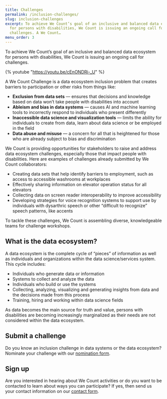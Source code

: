 ```yaml
---
title: Challenges
permalink: /inclusion-challenges/
slug: inclusion-challenges
excerpt: To achieve We Count’s goal of an inclusive and balanced data ecosystem
  for persons with disabilities, We Count is issuing an ongoing call for
  challenges. A We Count…
menu_order: 3
---
```

To achieve We Count’s goal of an inclusive and balanced data ecosystem for persons with disabilities, We Count is issuing an ongoing call for challenges.

{% youtube "https://youtu.be/cEnONDRi-_U" %}

A We Count Challenge is a data ecosystem inclusion problem that creates barriers to participation or other risks from things like:

* **Exclusion from data sets** — ensures that decisions and knowledge based on data won’t take people with disabilities into account
* **Ableism and bias in data systems** — causes AI and machine learning tools to incorrectly respond to individuals who present differently
* **Inaccessible data science and visualization tools** — limits the ability for individuals to create from data, learn about data science or be employed in the field
* **Data abuse and misuse** — a concern for all that is heightened for those who are already subject to bias and discrimination

We Count is providing opportunities for stakeholders to raise and address data ecosystem challenges, especially those that impact people with disabilities. Here are examples of challenges already submitted by We Count collaborators:

* Creating data sets that help identify barriers to employment, such as access to accessible washrooms at workplaces
* Effectively sharing information on elevator operation status for all elevators
* Collecting data on screen reader interoperability to improve accessibility
* Developing strategies for voice recognition systems to support use by individuals with dysarthric speech or other “difficult to recognize” speech patterns, like accents

To tackle these challenges, We Count is assembling diverse, knowledgeable teams for challenge workshops.

## What is the data ecosystem?

A data ecosystem is the complete cycle of “pieces” of information as well as individuals and organizations within the data science/services system. This cycle includes:

* Individuals who generate data or information
* Systems to collect and analyze the data
* Individuals who build or use the systems
* Collecting, analyzing, visualizing and generating insights from data and the decisions made from this process
* Training, hiring and working within data science fields

As data becomes the main source for truth and value, persons with disabilities are becoming increasingly marginalized as their needs are not considered within the data ecosystem.

## Submit a challenge

Do you know an inclusion challenge in data systems or the data ecosystem? Nominate your challenge with our [nomination form](https://forms.gle/bcsvB48o6amgusdq6).

## Sign up

Are you interested in hearing about We Count activities or do you want to be contacted to learn about ways you can participate? If yes, then send us your contact information on our [contact form](https://forms.gle/WuCk59iQtiRX3sLC7).